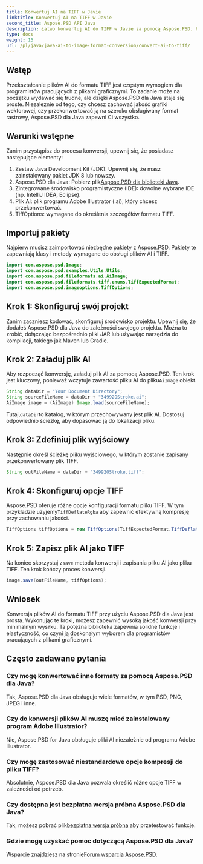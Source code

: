 ```yaml
---
title: Konwertuj AI na TIFF w Javie
linktitle: Konwertuj AI na TIFF w Javie
second_title: Aspose.PSD API Java
description: Łatwo konwertuj AI do TIFF w Javie za pomocą Aspose.PSD. Przewodnik krok po kroku dla programistów. W zestawie pobieranie, konfiguracja i fragmenty kodu.
type: docs
weight: 15
url: /pl/java/java-ai-to-image-format-conversion/convert-ai-to-tiff/
---
```

## Wstęp
Przekształcanie plików AI do formatu TIFF jest częstym wymogiem dla programistów pracujących z plikami graficznymi. To zadanie może na początku wydawać się trudne, ale dzięki Aspose.PSD dla Java staje się proste. Niezależnie od tego, czy chcesz zachować jakość grafiki wektorowej, czy przekonwertować ją na szeroko obsługiwany format rastrowy, Aspose.PSD dla Java zapewni Ci wszystko.
## Warunki wstępne
Zanim przystąpisz do procesu konwersji, upewnij się, że posiadasz następujące elementy:
1. Zestaw Java Development Kit (JDK): Upewnij się, że masz zainstalowany pakiet JDK 8 lub nowszy.
2.  Aspose.PSD dla Java: Pobierz plik[Aspose.PSD dla biblioteki Java](https://releases.aspose.com/psd/java/).
3. Zintegrowane środowisko programistyczne (IDE): dowolne wybrane IDE (np. IntelliJ IDEA, Eclipse).
4. Plik AI: plik programu Adobe Illustrator (.ai), który chcesz przekonwertować.
5. TiffOptions: wymagane do określenia szczegółów formatu TIFF.
## Importuj pakiety
Najpierw musisz zaimportować niezbędne pakiety z Aspose.PSD. Pakiety te zapewniają klasy i metody wymagane do obsługi plików AI i TIFF.
```java
import com.aspose.psd.Image;
import com.aspose.psd.examples.Utils.Utils;
import com.aspose.psd.fileformats.ai.AiImage;
import com.aspose.psd.fileformats.tiff.enums.TiffExpectedFormat;
import com.aspose.psd.imageoptions.TiffOptions;
```
## Krok 1: Skonfiguruj swój projekt
Zanim zaczniesz kodować, skonfiguruj środowisko projektu. Upewnij się, że dodałeś Aspose.PSD dla Java do zależności swojego projektu. Można to zrobić, dołączając bezpośrednio pliki JAR lub używając narzędzia do kompilacji, takiego jak Maven lub Gradle.
## Krok 2: Załaduj plik AI
 Aby rozpocząć konwersję, załaduj plik AI za pomocą Aspose.PSD. Ten krok jest kluczowy, ponieważ wczytuje zawartość pliku AI do pliku`AiImage` obiekt.
```java
String dataDir = "Your Document Directory";
String sourceFileName = dataDir + "34992OStroke.ai";
AiImage image = (AiImage) Image.load(sourceFileName);
```
 Tutaj,`dataDir`to katalog, w którym przechowywany jest plik AI. Dostosuj odpowiednio ścieżkę, aby dopasować ją do lokalizacji pliku.
## Krok 3: Zdefiniuj plik wyjściowy
Następnie określ ścieżkę pliku wyjściowego, w którym zostanie zapisany przekonwertowany plik TIFF.
```java
String outFileName = dataDir + "34992OStroke.tiff";
```
## Krok 4: Skonfiguruj opcje TIFF
 Aspose.PSD oferuje różne opcje konfiguracji formatu pliku TIFF. W tym przykładzie użyjemy`TiffDeflateRgba` aby zapewnić efektywną kompresję przy zachowaniu jakości.
```java
TiffOptions tiffOptions = new TiffOptions(TiffExpectedFormat.TiffDeflateRgba);
```
## Krok 5: Zapisz plik AI jako TIFF
 Na koniec skorzystaj z`save` metoda konwersji i zapisania pliku AI jako pliku TIFF. Ten krok kończy proces konwersji.
```java
image.save(outFileName, tiffOptions);
```

## Wniosek
Konwersja plików AI do formatu TIFF przy użyciu Aspose.PSD dla Java jest prosta. Wykonując te kroki, możesz zapewnić wysoką jakość konwersji przy minimalnym wysiłku. Ta potężna biblioteka zapewnia solidne funkcje i elastyczność, co czyni ją doskonałym wyborem dla programistów pracujących z plikami graficznymi.
## Często zadawane pytania
### Czy mogę konwertować inne formaty za pomocą Aspose.PSD dla Java?
Tak, Aspose.PSD dla Java obsługuje wiele formatów, w tym PSD, PNG, JPEG i inne.
### Czy do konwersji plików AI muszę mieć zainstalowany program Adobe Illustrator?
Nie, Aspose.PSD for Java obsługuje pliki AI niezależnie od programu Adobe Illustrator.
### Czy mogę zastosować niestandardowe opcje kompresji do pliku TIFF?
Absolutnie, Aspose.PSD dla Java pozwala określić różne opcje TIFF w zależności od potrzeb.
### Czy dostępna jest bezpłatna wersja próbna Aspose.PSD dla Java?
 Tak, możesz pobrać plik[bezpłatna wersja próbna](https://releases.aspose.com/) aby przetestować funkcje.
### Gdzie mogę uzyskać pomoc dotyczącą Aspose.PSD dla Java?
 Wsparcie znajdziesz na stronie[Forum wsparcia Aspose.PSD](https://forum.aspose.com/c/psd/34).